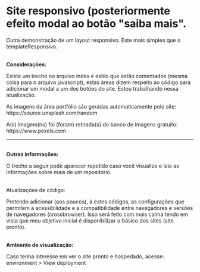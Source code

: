 <h1>Site responsivo (posteriormente efeito modal ao botão "saiba mais".</h1>
<p>Outra demonstração de um layout responsivo. Este mais simples que o templateResponsivo.</p>

<br>
<strong>Considerações:</strong>
<p>Existe um trecho no arquivo index e estilo que estão comentados (mesma coisa para o arquivo javascript), estas áreas dizem respeito ao código para adicionar um modal a um dos botões do site. Estou trabalhando nessa atualização.</p>
<p>As imagens da área portfólio são geradas automaticamente pelo site: https://source.unsplash.com/random</p>
<p>A(s) imagem(ns) foi (foram) retirada(s) do banco de imagens gratuito: https://www.pexels.com</p>

<hr>
<br>
<strong>Outras informações:</strong>
<p>O trecho a seguir pode aparecer repetido caso você visualize e leia as informações sobre mais de um repositório.</p>

<br>
</strong>Atualizações de código:</strong>
<p>Pretendo adicionar (aos poucos), à estes códigos, as configurações que permitem a acessibilidade e a compatibilidade entre navegadores e versões de navegadores (crossbrowser). Isso será feito com mais calma tendo em vista que meu objetivo inicial é disponibilizar o básico dos sites (site pronto).</p>

<br>
<strong>Ambiente de visualização:</strong>
<p>Caso tenha interesse em ver o site pronto e hospedado, acesse: environment > View deployment</p>
